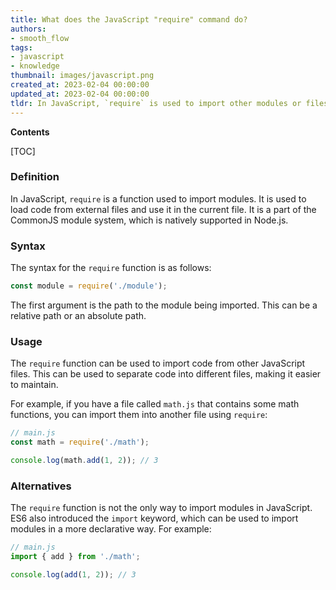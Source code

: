 ```yaml
---
title: What does the JavaScript "require" command do?
authors:
- smooth_flow
tags:
- javascript
- knowledge
thumbnail: images/javascript.png
created_at: 2023-02-04 00:00:00
updated_at: 2023-02-04 00:00:00
tldr: In JavaScript, `require` is used to import other modules or files into the current script.
---
```


**Contents**

[TOC]

### Definition

In JavaScript, `require` is a function used to import modules. It is used to load code from external files and use it in the current file. It is a part of the CommonJS module system, which is natively supported in Node.js. 

### Syntax

The syntax for the `require` function is as follows:

```javascript
const module = require('./module');
```

The first argument is the path to the module being imported. This can be a relative path or an absolute path.

### Usage

The `require` function can be used to import code from other JavaScript files. This can be used to separate code into different files, making it easier to maintain.

For example, if you have a file called `math.js` that contains some math functions, you can import them into another file using `require`:

```javascript
// main.js
const math = require('./math');

console.log(math.add(1, 2)); // 3
```

### Alternatives

The `require` function is not the only way to import modules in JavaScript. ES6 also introduced the `import` keyword, which can be used to import modules in a more declarative way. For example:

```javascript
// main.js
import { add } from './math';

console.log(add(1, 2)); // 3
```
